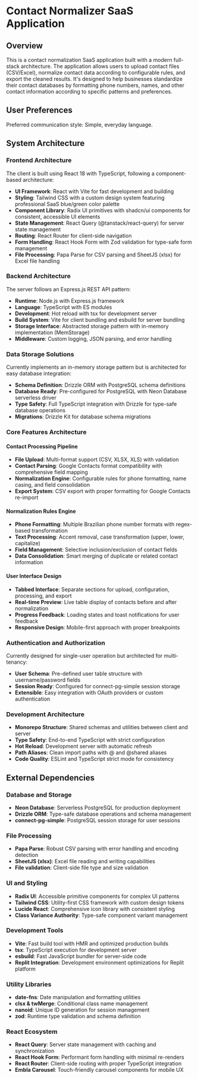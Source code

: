 # Contact Normalizer SaaS Application

## Overview

This is a contact normalization SaaS application built with a modern full-stack architecture. The application allows users to upload contact files (CSV/Excel), normalize contact data according to configurable rules, and export the cleaned results. It's designed to help businesses standardize their contact databases by formatting phone numbers, names, and other contact information according to specific patterns and preferences.

## User Preferences

Preferred communication style: Simple, everyday language.

## System Architecture

### Frontend Architecture
The client is built using React 18 with TypeScript, following a component-based architecture:

- **UI Framework**: React with Vite for fast development and building
- **Styling**: Tailwind CSS with a custom design system featuring professional SaaS blue/green color palette
- **Component Library**: Radix UI primitives with shadcn/ui components for consistent, accessible UI elements
- **State Management**: React Query (@tanstack/react-query) for server state management
- **Routing**: React Router for client-side navigation
- **Form Handling**: React Hook Form with Zod validation for type-safe form management
- **File Processing**: Papa Parse for CSV parsing and SheetJS (xlsx) for Excel file handling

### Backend Architecture
The server follows an Express.js REST API pattern:

- **Runtime**: Node.js with Express.js framework
- **Language**: TypeScript with ES modules
- **Development**: Hot reload with tsx for development server
- **Build System**: Vite for client bundling and esbuild for server bundling
- **Storage Interface**: Abstracted storage pattern with in-memory implementation (MemStorage)
- **Middleware**: Custom logging, JSON parsing, and error handling

### Data Storage Solutions
Currently implements an in-memory storage pattern but is architected for easy database integration:

- **Schema Definition**: Drizzle ORM with PostgreSQL schema definitions
- **Database Ready**: Pre-configured for PostgreSQL with Neon Database serverless driver
- **Type Safety**: Full TypeScript integration with Drizzle for type-safe database operations
- **Migrations**: Drizzle Kit for database schema migrations

### Core Features Architecture

#### Contact Processing Pipeline
- **File Upload**: Multi-format support (CSV, XLSX, XLS) with validation
- **Contact Parsing**: Google Contacts format compatibility with comprehensive field mapping
- **Normalization Engine**: Configurable rules for phone formatting, name casing, and field consolidation
- **Export System**: CSV export with proper formatting for Google Contacts re-import

#### Normalization Rules Engine
- **Phone Formatting**: Multiple Brazilian phone number formats with regex-based transformation
- **Text Processing**: Accent removal, case transformation (upper, lower, capitalize)
- **Field Management**: Selective inclusion/exclusion of contact fields
- **Data Consolidation**: Smart merging of duplicate or related contact information

#### User Interface Design
- **Tabbed Interface**: Separate sections for upload, configuration, processing, and export
- **Real-time Preview**: Live table display of contacts before and after normalization
- **Progress Feedback**: Loading states and toast notifications for user feedback
- **Responsive Design**: Mobile-first approach with proper breakpoints

### Authentication and Authorization
Currently designed for single-user operation but architected for multi-tenancy:

- **User Schema**: Pre-defined user table structure with username/password fields
- **Session Ready**: Configured for connect-pg-simple session storage
- **Extensible**: Easy integration with OAuth providers or custom authentication

### Development Architecture
- **Monorepo Structure**: Shared schemas and utilities between client and server
- **Type Safety**: End-to-end TypeScript with strict configuration
- **Hot Reload**: Development server with automatic refresh
- **Path Aliases**: Clean import paths with @ and @shared aliases
- **Code Quality**: ESLint and TypeScript strict mode for consistency

## External Dependencies

### Database and Storage
- **Neon Database**: Serverless PostgreSQL for production deployment
- **Drizzle ORM**: Type-safe database operations and schema management
- **connect-pg-simple**: PostgreSQL session storage for user sessions

### File Processing
- **Papa Parse**: Robust CSV parsing with error handling and encoding detection
- **SheetJS (xlsx)**: Excel file reading and writing capabilities
- **File validation**: Client-side file type and size validation

### UI and Styling
- **Radix UI**: Accessible primitive components for complex UI patterns
- **Tailwind CSS**: Utility-first CSS framework with custom design tokens
- **Lucide React**: Comprehensive icon library with consistent styling
- **Class Variance Authority**: Type-safe component variant management

### Development Tools
- **Vite**: Fast build tool with HMR and optimized production builds
- **tsx**: TypeScript execution for development server
- **esbuild**: Fast JavaScript bundler for server-side code
- **Replit Integration**: Development environment optimizations for Replit platform

### Utility Libraries
- **date-fns**: Date manipulation and formatting utilities
- **clsx & twMerge**: Conditional class name management
- **nanoid**: Unique ID generation for session management
- **zod**: Runtime type validation and schema definition

### React Ecosystem
- **React Query**: Server state management with caching and synchronization
- **React Hook Form**: Performant form handling with minimal re-renders
- **React Router**: Client-side routing with proper TypeScript integration
- **Embla Carousel**: Touch-friendly carousel components for mobile UX